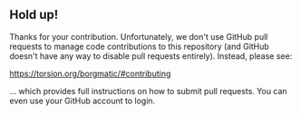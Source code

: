 ## Hold up!

Thanks for your contribution. Unfortunately, we don't use GitHub pull requests to manage code contributions to this repository (and GitHub doesn't have any way to disable pull requests entirely). Instead, please see:

https://torsion.org/borgmatic/#contributing

... which provides full instructions on how to submit pull requests. You can even use your GitHub account to login.

